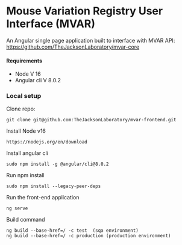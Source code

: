 # Mouse Variation Registry User Interface (MVAR)

An Angular single page application built to interface with MVAR API:
https://github.com/TheJacksonLaboratory/mvar-core


#### Requirements

- Node V 16
- Angular cli V 8.0.2

### Local setup

Clone repo:
    
    git clone git@github.com:TheJacksonLaboratory/mvar-frontend.git

Install Node v16

    https://nodejs.org/en/download

Install angular cli

    sudo npm install -g @angular/cli@8.0.2 

Run npm install
 
    sudo npm install --legacy-peer-deps

Run the front-end application

    ng serve

Build command

    ng build --base-href=/ -c test  (sqa environment)
    ng build --base-href=/ -c production (production environment)


